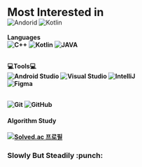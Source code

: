 <strong><span style="font-size:25px">Most Interested in</span></strong> <br>
![Andorid](https://img.shields.io/badge/Android-3DDC84.svg?&style=for-the-badge&logo=Android&logoColor=white) 
![Kotlin](https://img.shields.io/badge/Kotlin-7F52FF.svg?&style=for-the-badge&logo=Kotlin&logoColor=white) <br><br>
<strong>Languages<br>
![C++](https://img.shields.io/badge/C++-00599C.svg?&style=for-the-badge&logo=c%2B%2B&logoColor=white)
![Kotlin](https://img.shields.io/badge/Kotlin-7F52FF.svg?&style=for-the-badge&logo=Kotlin&logoColor=white)
![JAVA](https://img.shields.io/badge/Java-007396.svg?&style=for-the-badge&logo=Java&logoColor=white)<br><br>

<strong>💻Tools💻<br>
![Android Studio](https://img.shields.io/badge/Android&nbsp;Studio-3DDC84.svg?&style=for-the-badge&logo=AndroidStudio&logoColor=white)
![Visual Studio](https://img.shields.io/badge/IntelliJ&nbsp;IDEA-000000.svg?&style=for-the-badge&logo=IntelliJIDEA&logoColor=white)
![IntelliJ](https://img.shields.io/badge/Visual&nbsp;Studio-5C2D91.svg?&style=for-the-badge&logo=VisualStudio&logoColor=white)<br>
![Figma](https://img.shields.io/badge/Figma-F24E1E.svg?&style=for-the-badge&logo=Figma&logoColor=white)<br><br>

![Git](https://img.shields.io/badge/Git-F05032.svg?&style=for-the-badge&logo=Git&logoColor=white)
![GitHub](https://img.shields.io/badge/GitHub-181717.svg?&style=for-the-badge&logo=GitHub&logoColor=white)
<h4>Algorithm Study</h4>

[![Solved.ac
프로필](http://mazassumnida.wtf/api/mini/generate_badge?boj=harry7408)](https://solved.ac/harry7408)

<h3>Slowly But Steadily :punch:</h3>




